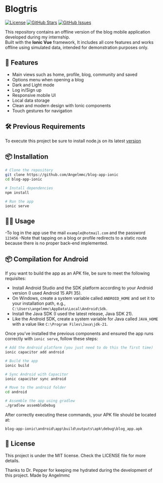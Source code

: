 # Blogtris

[![License](https://img.shields.io/badge/license-MIT-blue.svg)](LICENSE)
[![GitHub Stars](https://img.shields.io/github/stars/Angelmmc/blog-app-ionic.svg)](https://github.com/Angelmmc/blog-app-ionic/stargazers)
[![GitHub Issues](https://img.shields.io/github/issues/Angelmmc/blog-app-ionic.svg)](https://github.com/Angelmmc/blog-app-ionic/issues)

This repository contains an offline version of the blog mobile application developed during my internship.  
Built with the **Ionic Vue** framework, It includes all core features and works offline using simulated data, intended for demonstration purposes only.

## 🚀 Features

- Main views such as home, profile, blog, community and saved
- Options menu when opening a blog
- Dark and Light mode
- Log in/Sign up
- Responsive mobile UI
- Local data storage
- Clean and modern design with Ionic components
- Touch gestures for navigation

## 🛠️ Previous Requirements

To execute this project be sure to install node.js on its latest [version](https://nodejs.org/es)

## 📦 Installation

```bash
# Clone the repository
git clone https://github.com/Angelmmc/blog-app-ionic
cd blog-app-ionic

# Install dependencies
npm install

# Run the app
ionic serve

```

## 👨‍💻 Usage

-To log in the app use the mail `example@hotmail.com` and the password `123456`
-Note that tapping on a blog or profile redirects to a static route because there is no proper back-end implemented.

## 📦 Compilation for Android

If you want to build the app as an APK file, be sure to meet the following requisites:

- Install Android Studio and the SDK platform according to your Android version (I used Android 15 API 35).
- On Windows, create a system variable called `ANDROID_HOME` and set it to your installation path, e.g., `C:\Users\angelmmc\AppData\Local\Android\Sdk`.
- Install the Java SDK (I used the latest release, Java SDK 21).
- Like the Android SDK, create a system variable for Java called `JAVA_HOME` with a value like `C:\Program Files\Java\jdk-21`.

Once you’ve installed the previous components and ensured the app runs correctly with `ionic serve`, follow these steps:

```bash
# Add the Android platform (you just need to do this the first time)
ionic capacitor add android

# Build the app
ionic build

# Sync Android with Capacitor
ionic capacitor sync android

# Move to the android folder
cd android

# Assemble the app using gradlew
./gradlew assembleDebug
```

After correctly executing these commands, your APK file should be located at:

`blog-app-ionic\android\app\build\outputs\apk\debug\blog_app.apk`

## 📄 License
This project is under the MIT license. Check the LICENSE file for more details.

Thanks to Dr. Pepper for keeping me hydrated during the development of this project.
Made by Angelmmc 
